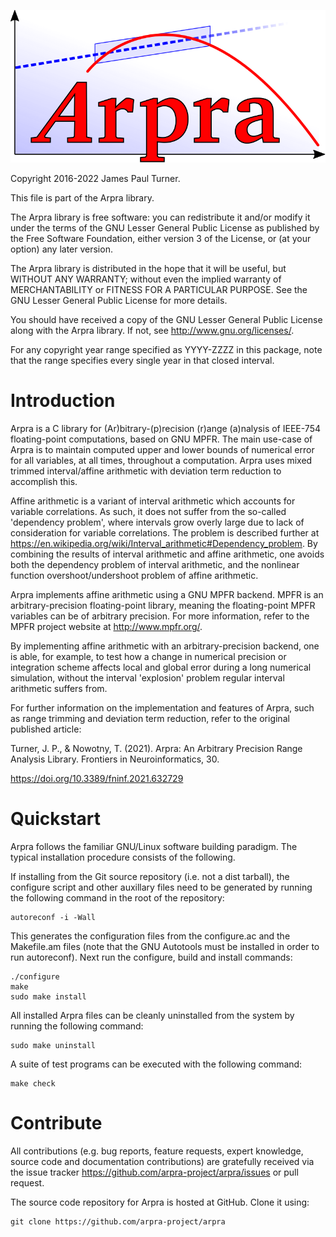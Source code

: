 ![Arpra](./doc/arpra_logo.svg)

Copyright 2016-2022 James Paul Turner.

This file is part of the Arpra library.

The Arpra library is free software: you can redistribute it and/or modify
it under the terms of the GNU Lesser General Public License as published
by the Free Software Foundation, either version 3 of the License, or
(at your option) any later version.

The Arpra library is distributed in the hope that it will be useful, but
WITHOUT ANY WARRANTY; without even the implied warranty of MERCHANTABILITY
or FITNESS FOR A PARTICULAR PURPOSE. See the GNU Lesser General Public
License for more details.

You should have received a copy of the GNU Lesser General Public License
along with the Arpra library. If not, see <http://www.gnu.org/licenses/>.

For any copyright year range specified as YYYY-ZZZZ in this package,
note that the range specifies every single year in that closed interval.


Introduction
============

Arpra is a C library for (Ar)bitrary-(p)recision (r)ange (a)nalysis
of IEEE-754 floating-point computations, based on GNU MPFR. The main
use-case of Arpra is to maintain computed upper and lower bounds of
numerical error for all variables, at all times, throughout a
computation. Arpra uses mixed trimmed interval/affine arithmetic with
deviation term reduction to accomplish this.

Affine arithmetic is a variant of interval arithmetic which accounts for
variable correlations. As such, it does not suffer from the so-called
'dependency problem', where intervals grow overly large due to lack of
consideration for variable correlations. The problem is described further
at <https://en.wikipedia.org/wiki/Interval_arithmetic#Dependency_problem>.
By combining the results of interval arithmetic and affine arithmetic,
one avoids both the dependency problem of interval arithmetic, and the
nonlinear function overshoot/undershoot problem of affine arithmetic.

Arpra implements affine arithmetic using a GNU MPFR backend. MPFR is an
arbitrary-precision floating-point library, meaning the floating-point
MPFR variables can be of arbitrary precision. For more information,
refer to the MPFR project website at <http://www.mpfr.org/>.

By implementing affine arithmetic with an arbitrary-precision backend,
one is able, for example, to test how a change in numerical precision
or integration scheme affects local and global error during a long
numerical simulation, without the interval 'explosion' problem regular
interval arithmetic suffers from.

For further information on the implementation and features of Arpra,
such as range trimming and deviation term reduction, refer to the
original published article:

Turner, J. P., & Nowotny, T. (2021). Arpra: An Arbitrary Precision
Range Analysis Library. Frontiers in Neuroinformatics, 30.

https://doi.org/10.3389/fninf.2021.632729


Quickstart
==========

Arpra follows the familiar GNU/Linux software building paradigm. The
typical installation procedure consists of the following.

If installing from the Git source repository (i.e. not a dist tarball),
the configure script and other auxillary files need to be generated
by running the following command in the root of the repository:

    autoreconf -i -Wall

This generates the configuration files from the configure.ac and the
Makefile.am files (note that the GNU Autotools must be installed in
order to run autoreconf). Next run the configure, build and install
commands:

    ./configure
    make
    sudo make install

All installed Arpra files can be cleanly uninstalled from the system by
running the following command:

    sudo make uninstall

A suite of test programs can be executed with the following command:

    make check


Contribute
==========

All contributions (e.g. bug reports, feature requests, expert knowledge,
source code and documentation contributions) are gratefully received via
the issue tracker <https://github.com/arpra-project/arpra/issues> or
pull request.

The source code repository for Arpra is hosted at GitHub. Clone it using:

    git clone https://github.com/arpra-project/arpra
